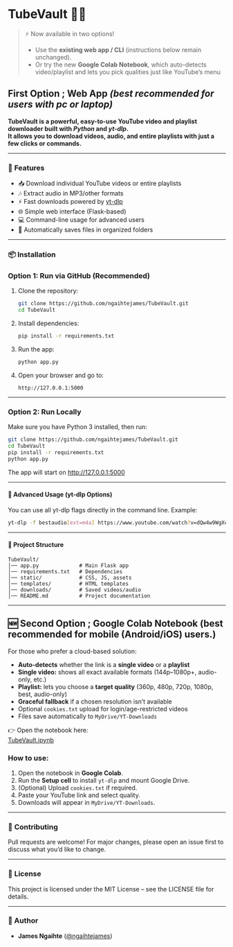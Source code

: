 # **TubeVault** 🎥💾

> ⚡ Now available in two options! 
> - Use the **existing web app / CLI** (instructions below remain unchanged).  
> - Or try the new **Google Colab Notebook**, which auto-detects video/playlist and lets you pick qualities just like YouTube’s menu

## **First Option ; Web App** _(best recommended for users with pc or laptop)_    

**TubeVault is a powerful, easy-to-use YouTube video and playlist downloader built with *Python* and *yt-dlp*.**  
**It allows you to download videos, audio, and entire playlists with just a few clicks or commands.**

---

### 🚀 **Features**
- 📥 Download individual YouTube videos or entire playlists
- 🎶 Extract audio in MP3/other formats
- ⚡ Fast downloads powered by [yt-dlp](https://github.com/yt-dlp/yt-dlp)
- 🌐 Simple web interface (Flask-based)
- 💻 Command-line usage for advanced users
- 📂 Automatically saves files in organized folders

---

### 📦 Installation

### Option 1: Run via GitHub (Recommended)
1. Clone the repository:
   ```bash
   git clone https://github.com/ngaihtejames/TubeVault.git
   cd TubeVault
   ```

2. Install dependencies:
   ```bash
   pip install -r requirements.txt
   ```

3. Run the app:
   ```bash
   python app.py
   ```

4. Open your browser and go to:
   ```
   http://127.0.0.1:5000
   ```

---

### Option 2: Run Locally
Make sure you have Python 3 installed, then run:

```bash
git clone https://github.com/ngaihtejames/TubeVault.git
cd TubeVault
pip install -r requirements.txt
python app.py
```

The app will start on http://127.0.0.1:5000

---

#### 🔧 Advanced Usage (yt-dlp Options)
You can use all yt-dlp flags directly in the command line. Example:

```bash
yt-dlp -f bestaudio[ext=m4a] https://www.youtube.com/watch?v=dQw4w9WgXcQ
```

---

#### 📂 Project Structure
```
TubeVault/
│── app.py             # Main Flask app
│── requirements.txt   # Dependencies
│── static/            # CSS, JS, assets
│── templates/         # HTML templates
│── downloads/         # Saved videos/audio
│── README.md          # Project documentation
```

---

## 🆕 **Second Option ; Google Colab Notebook** (best recommended for mobile (Android/iOS) users.)

For those who prefer a cloud-based solution:

- **Auto-detects** whether the link is a **single video** or a **playlist**  
- **Single video:** shows all exact available formats (144p–1080p+, audio-only, etc.)  
- **Playlist:** lets you choose a **target quality** (360p, 480p, 720p, 1080p, best, audio-only)  
- **Graceful fallback** if a chosen resolution isn’t available  
- Optional `cookies.txt` upload for login/age-restricted videos  
- Files save automatically to `MyDrive/YT-Downloads`  

👉 Open the notebook here:  
[TubeVault.ipynb](./TubeVault.ipynb)

### **How to use**:
1. Open the notebook in **Google Colab**.  
2. Run the **Setup cell** to install `yt-dlp` and mount Google Drive.  
3. (Optional) Upload `cookies.txt` if required.  
4. Paste your YouTube link and select quality.  
5. Downloads will appear in `MyDrive/YT-Downloads`.

---
### 🤝 **Contributing**
Pull requests are welcome! For major changes, please open an issue first to discuss what you’d like to change.

---

### 📜 **License**
This project is licensed under the MIT License – see the LICENSE file for details.

---

### 👤 Author
- **James Ngaihte** ([@ngaihtejames](https://github.com/ngaihtejames))
